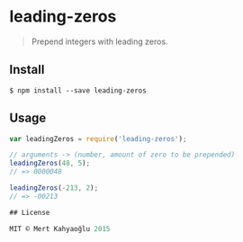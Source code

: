 # leading-zeros

> Prepend integers with leading zeros.

## Install

```
$ npm install --save leading-zeros
```


## Usage

```js
var leadingZeros = require('leading-zeros');

// arguments -> (number, amount of zero to be prepended)
leadingZeros(48, 5); 
// => 0000048

leadingZeros(-213, 2); 
// => -00213

## License

MIT © Mert Kahyaoğlu 2015

